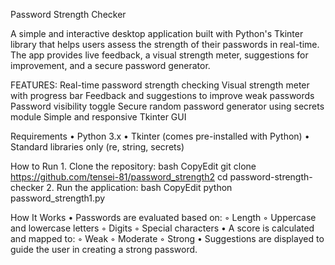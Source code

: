 Password Strength Checker

A simple and interactive desktop application built with Python's Tkinter library that helps users assess the strength of their passwords in real-time. The app provides live feedback, a visual strength meter, suggestions for improvement, and a secure password generator. 

FEATURES:
 Real-time password strength checking
 Visual strength meter with progress bar
 Feedback and suggestions to improve weak passwords
 Password visibility toggle 
 Secure random password generator using secrets module
Simple and responsive Tkinter GUI

Requirements
    • Python 3.x
    • Tkinter (comes pre-installed with Python)
    • Standard libraries only (re, string, secrets)

How to Run
    1. Clone the repository:
bash
CopyEdit
git clone https://github.com/tensei-81/password_strength2
cd password-strength-checker
    2. Run the application:
bash
CopyEdit
python password_strength1.py

How It Works
    • Passwords are evaluated based on:
        ◦ Length
        ◦ Uppercase and lowercase letters
        ◦ Digits
        ◦ Special characters
    • A score is calculated and mapped to:
        ◦ Weak 
        ◦ Moderate 
        ◦ Strong 
    • Suggestions are displayed to guide the user in creating a strong password.
